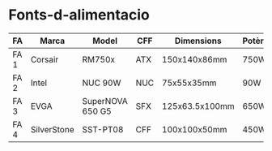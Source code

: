 # Fonts-d-alimentacio

| FA   | Marca         | Model           | CFF | Dimensions       | Potència | Certificacions | Soroll | Connectors            | PVP  | Web             |
|--------|----------------|-------------------|-------|------------------|----------|-----------------|--------|-----------------------|------|-----------------|
| FA 1 | Corsair       | RM750x         | ATX | 150x140x86mm     | 750W     | 80 PLUS Gold    | Baix   | 6xSATA, 4xPCI         | 90€  | [corsair.com](https://corsair.com) |
| FA 2 | Intel            | NUC 90W      | NUC | 75x55x35mm       | 90W      | No              | Baix   | 1xUSB-C, 1xAC         | 60€  | [intel.com](https://intel.com)     |
| FA 3 | EVGA         | SuperNOVA 650 G5| SFX | 125x63.5x100mm   | 650W     | 80 PLUS Gold    | Baix   | 6xSATA, 4xPCI         | 100€ | [evga.com](https://evga.com)       |
| FA 4 | SilverStone| SST-PT08        | CFF | 100x100x50mm     | 450W     | 80 PLUS Bronze  | Mitjà  | 4xSATA, 1xPCI         | 50€  | [silverstone.com](https://silverstone.com) |
